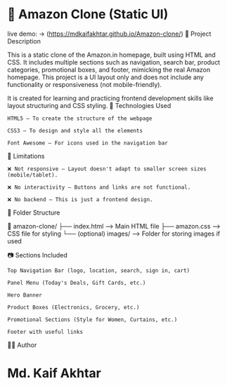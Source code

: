 # 🛒 Amazon Clone (Static UI)
live demo:
-> (https://mdkaifakhtar.github.io/Amazon-clone/)
📌 Project Description

This is a static clone of the Amazon.in homepage, built using HTML and CSS. It includes multiple sections such as navigation, search bar, product categories, promotional boxes, and footer, mimicking the real Amazon homepage. This project is a UI layout only and does not include any functionality or responsiveness (not mobile-friendly).

It is created for learning and practicing frontend development skills like layout structuring and CSS styling.
🧰 Technologies Used

    HTML5 – To create the structure of the webpage

    CSS3 – To design and style all the elements

    Font Awesome – For icons used in the navigation bar

🚫 Limitations

    ❌ Not responsive – Layout doesn't adapt to smaller screen sizes (mobile/tablet).

    ❌ No interactivity – Buttons and links are not functional.

    ❌ No backend – This is just a frontend design.

📁 Folder Structure

📁 amazon-clone/
├── index.html         --> Main HTML file
├── amazon.css         --> CSS file for styling
└── (optional) images/ --> Folder for storing images if used

📷 Sections Included

    Top Navigation Bar (logo, location, search, sign in, cart)

    Panel Menu (Today's Deals, Gift Cards, etc.)

    Hero Banner

    Product Boxes (Electronics, Grocery, etc.)

    Promotional Sections (Style for Women, Curtains, etc.)

    Footer with useful links

👨‍💻 Author

# Md. Kaif Akhtar
